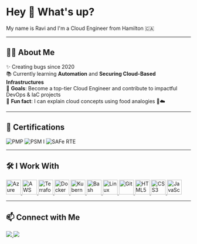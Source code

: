 <h1 align="left">Hey 👋 What's up?</h1>

<p align="left">My name is Ravi and I'm a Cloud Engineer from Hamilton 🇨🇦</p>

---

<h2 align="left">👨‍💻 About Me</h2>

✨ Creating bugs since 2020  
📚 Currently learning **Automation** and **Securing Cloud-Based Infrastructures**  
🎯 **Goals**: Become a top-tier Cloud Engineer and contribute to impactful DevOps & IaC projects  
🎲 **Fun fact**: I can explain cloud concepts using food analogies 🍔☁️

---

<h2 align="left">📜 Certifications</h2>

<p align="left">
  <img src="https://img.shields.io/badge/PMP-Certified-blue?style=for-the-badge&logo=projectmanagement&logoColor=white" alt="PMP" />
  <img src="https://img.shields.io/badge/PSM%20I-Scrum.org-blueviolet?style=for-the-badge&logo=scrumalliance&logoColor=white" alt="PSM I" />
  <img src="https://img.shields.io/badge/SAFe%20RTE-Scaled%20Agile-28a745?style=for-the-badge&logo=scaledagile&logoColor=white" alt="SAFe RTE" />
</p>

---

<h2 align="left">🛠️ I Work With</h2>

<p align="left">
  <a href="https://azure.microsoft.com/" target="_blank">
    <img src="https://cdn.jsdelivr.net/gh/devicons/devicon/icons/azure/azure-original.svg" style="height:40px;" alt="Azure"/>
  </a>
  <a href="https://aws.amazon.com/" target="_blank">
    <img src="https://cdn.jsdelivr.net/gh/devicons/devicon/icons/amazonwebservices/amazonwebservices-line-wordmark.svg" style="height:40px;" alt="AWS"/>
  </a>
  <a href="https://developer.hashicorp.com/terraform" target="_blank">
    <img src="https://cdn.jsdelivr.net/gh/devicons/devicon/icons/terraform/terraform-original.svg" style="height:40px;" alt="Terraform"/>
  </a>
  <a href="https://www.docker.com/" target="_blank">
    <img src="https://cdn.jsdelivr.net/gh/devicons/devicon/icons/docker/docker-original.svg" style="height:40px;" alt="Docker"/>
  </a>
  <a href="https://kubernetes.io/" target="_blank">
    <img src="https://cdn.jsdelivr.net/gh/devicons/devicon/icons/kubernetes/kubernetes-plain.svg" style="height:40px;" alt="Kubernetes"/>
  </a>
  <a href="https://www.gnu.org/software/bash/" target="_blank">
    <img src="https://cdn.jsdelivr.net/gh/devicons/devicon/icons/bash/bash-original.svg" style="height:40px;" alt="Bash"/>
  </a>
  <a href="https://www.linux.org/" target="_blank">
    <img src="https://cdn.jsdelivr.net/gh/devicons/devicon/icons/linux/linux-original.svg" style="height:40px;" alt="Linux"/>
  </a>
  <a href="https://git-scm.com/" target="_blank">
    <img src="https://cdn.jsdelivr.net/gh/devicons/devicon/icons/git/git-original.svg" style="height:40px;" alt="Git"/>
  </a>
  <a href="https://developer.mozilla.org/en-US/docs/Web/HTML" target="_blank">
    <img src="https://cdn.jsdelivr.net/gh/devicons/devicon/icons/html5/html5-original.svg" style="height:40px;" alt="HTML5"/>
  </a>
  <a href="https://developer.mozilla.org/en-US/docs/Web/CSS" target="_blank">
    <img src="https://cdn.jsdelivr.net/gh/devicons/devicon/icons/css3/css3-original.svg" style="height:40px;" alt="CSS3"/>
  </a>
  <a href="https://developer.mozilla.org/en-US/docs/Web/JavaScript" target="_blank">
    <img src="https://cdn.jsdelivr.net/gh/devicons/devicon/icons/javascript/javascript-original.svg" style="height:40px;" alt="JavaScript"/>
  </a>
</p>

---

<h2 align="left">📫 Connect with Me</h2>

<p align="left">
  <a href="https://www.linkedin.com/in/yourlinkedin" target="_blank">
    <img src="https://img.shields.io/badge/LinkedIn-blue?logo=linkedin&style=for-the-badge" />
  </a>
  <a href="mailto:youremail@example.com">
    <img src="https://img.shields.io/badge/Email-D14836?style=for-the-badge&logo=gmail&logoColor=white" />
  </a>
</p>
